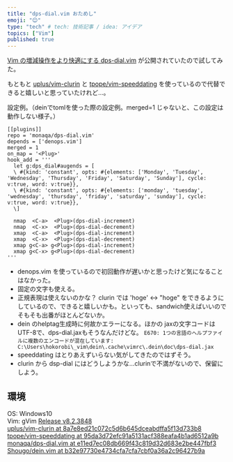 ```yaml
---
title: "dps-dial.vim おためし"
emoji: "😊"
type: "tech" # tech: 技術記事 / idea: アイデア
topics: ["Vim"]
published: true
---
```


[Vim の増減操作をより快適にする dps-dial.vim](https://zenn.dev/monaqa/articles/2021-12-18-vim-dps-dial) が公開されていたので試してみた。

もともと [uplus/vim-clurin](https://github.com/uplus/vim-clurin) と [tpope/vim-speeddating](https://github.com/tpope/vim-speeddating) を使っているので代替できると嬉しいと思っていたけれど…。

設定例。（deinでtomlを使った際の設定例。merged=1 じゃないと、この設定は動作しない様子。）
```vim
[[plugins]]
repo = 'monaqa/dps-dial.vim'
depends = ['denops.vim']
merged = 1
on_map = '<Plug>'
hook_add = '''
  let g:dps_dial#augends = [
  \ #{kind: 'constant', opts: #{elements: ['Monday', 'Tuesday', 'Wednesday', 'Thursday', 'Friday', 'Saturday', 'Sunday'], cycle: v:true, word: v:true}},
  \ #{kind: 'constant', opts: #{elements: ['monday', 'tuesday', 'wednesday', 'thursday', 'friday', 'saturday', 'sunday'], cycle: v:true, word: v:true}},
  \]

  nmap  <C-a>  <Plug>(dps-dial-increment)
  nmap  <C-x>  <Plug>(dps-dial-decrement)
  xmap  <C-a>  <Plug>(dps-dial-increment)
  xmap  <C-x>  <Plug>(dps-dial-decrement)
  xmap g<C-a> g<Plug>(dps-dial-increment)
  xmap g<C-x> g<Plug>(dps-dial-decrement)
'''
```

- denops.vim を使っているので初回動作が遅いかと思ったけど気になることはなかった。
- 固定の文字も使える。
- 正規表現は使えないのかな？ clurin では 'hoge' <-> "hoge" をできるようにしているので、できると嬉しいかも。といっても、sandwich使えばいいのでそもそも出番がほとんどないか。
- dein のhelptag生成時に何故かエラーになる。ほかの jaxの文字コードはUTF-8で、dps-dial.jaxもそうなんだけどな。 ```E670: 1つの言語のヘルプファイルに複数のエンコードが混在しています: C:\Users\hokorobi\_vim\dein\.cache\vimrc\.dein\doc\dps-dial.jax```
- speeddating はとりあえずいらない気がしてきたのではずそう。
- clurin から dsp-dial にはどうしようかな…clurinで不満がないので、保留にしよう。

## 環境
OS: Windows10  
Vim: gVim [Release v8.2.3848](https://github.com/vim/vim-win32-installer/releases/tag/v8.2.3848)  
[uplus/vim-clurin at 8a7e8ed21c072c5d6b645dceabdffa5f13d733b8](https://github.com/uplus/vim-clurin/tree/8a7e8ed21c072c5d6b645dceabdffa5f13d733b8)  
[tpope/vim-speeddating at 95da3d72efc91a5131acf388eafa4b1ad6512a9b](https://github.com/tpope/vim-speeddating/tree/95da3d72efc91a5131acf388eafa4b1ad6512a9b)  
[monaqa/dps-dial.vim at e11ed7ec08db669f43c819d32d683e2be447fbf3](https://github.com/monaqa/dps-dial.vim/tree/e11ed7ec08db669f43c819d32d683e2be447fbf3)  
[Shougo/dein.vim at b32e97730e4734cfa7cfa7cbf0a36a2c96427b9a](https://github.com/Shougo/dein.vim/tree/b32e97730e4734cfa7cfa7cbf0a36a2c96427b9a)

